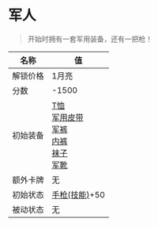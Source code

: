 # 军人  
> 开始时拥有一套军用装备，还有一把枪！  
  
名称  |  值  
----  |  ----  
解锁价格  |  1月亮  
分数  |  -1500  
初始装备  |  [T恤](T-Shirt.md)<br>[军用皮带](BeltMilitary.md)<br>[军裤](MilitaryPants.md)<br>[内裤](Underwear.md)<br>[袜子](Socks.md)<br>[军靴](MilitaryBoots.md)  
额外卡牌  |  无  
初始状态  |  [手枪(技能)](Skill_Handguns.md)+50  
被动状态  |  无  
